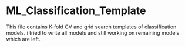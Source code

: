 # ML_Classification_Template
This file contains K-fold CV and grid search templates of classification models. i tried to write all models and still working on remaining models which are left.
